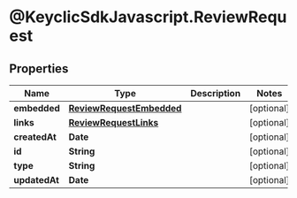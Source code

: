 # @KeyclicSdkJavascript.ReviewRequest

## Properties
Name | Type | Description | Notes
------------ | ------------- | ------------- | -------------
**embedded** | [**ReviewRequestEmbedded**](ReviewRequestEmbedded.md) |  | [optional] 
**links** | [**ReviewRequestLinks**](ReviewRequestLinks.md) |  | [optional] 
**createdAt** | **Date** |  | [optional] 
**id** | **String** |  | [optional] 
**type** | **String** |  | [optional] 
**updatedAt** | **Date** |  | [optional] 


